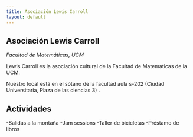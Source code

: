 ```yaml
---
title: Asociación Lewis Carroll
layout: default
---
```


## Asociación Lewis Carroll
*Facultad de Matemáticas, UCM*

Lewis Carroll es la asociación cultural de la Facultad de Matematicas de la UCM.

Nuestro local está en el sótano de la facultad aula s-202 (Ciudad Universitaria, Plaza de las ciencias 3) .

## Actividades

-Salidas a la montaña
-Jam sessions
-Taller de bicicletas
-Préstamo de libros

